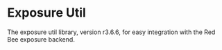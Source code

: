 # Exposure Util

The exposure util library, version r3.6.6, for easy integration with the Red Bee exposure backend.